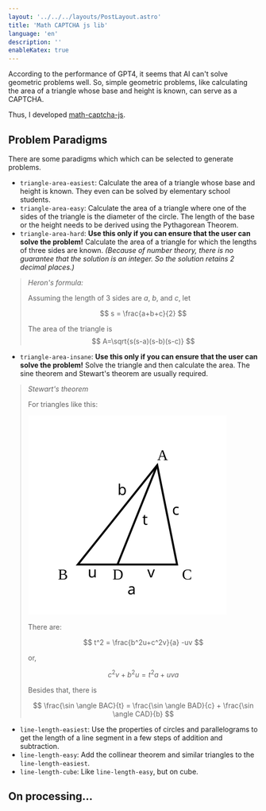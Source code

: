 ```yaml
---
layout: '../../../layouts/PostLayout.astro'
title: 'Math CAPTCHA js lib'
language: 'en'
description: ''
enableKatex: true
---
```


According to the performance of GPT4, it seems that AI can't solve geometric problems well. So, simple geometric problems, like calculating the area of a triangle whose base and height is known, can serve as a CAPTCHA.

Thus, I developed [math-captcha-js](https://github.com/haruki-nikaidou/math-captcha-js).

## Problem Paradigms

There are some paradigms which which can be selected to generate problems.

+ `triangle-area-easiest`: Calculate the area of a triangle whose base and height is known. They even can be solved by elementary school students.
+ `triangle-area-easy`: Calculate the area of a triangle where one of the sides of the triangle is the diameter of the circle. The length of the base or the height needs to be derived using the Pythagorean Theorem.
+ `triangle-area-hard`: **Use this only if you can ensure that the user can solve the problem!** Calculate the area of a triangle for which the lengths of three sides are known. *(Because of number theory, there is no guarantee that the solution is an integer. So the solution retains 2 decimal places.)*
> *Heron's formula:*
>
> Assuming the length of 3 sides are $a$, $b$, and $c$, let
>
> $$
> s = \frac{a+b+c}{2}
> $$
>
> The area of the triangle is 
> $$
> A=\sqrt{s(s-a)(s-b)(s-c)}
> $$
+ `triangle-area-insane`: **Use this only if you can ensure that the user can solve the problem!** Solve the triangle and then calculate the area. The sine theorem and Stewart's theorem are usually required.

> *Stewart's theorem*
> 
> For triangles like this:
> 
> ![Stewart's theorem Figure](./math-captcha-1.svg)
>
> There are:
>
> $$
> t^2 = \frac{b^2u+c^2v}{a} -uv
> $$
>
> or,
>
> $$
> c^2v+b^2u=t^2a+uva
> $$
>
> Besides that, there is
>
> $$
> \frac{\sin \angle BAC}{t} = \frac{\sin \angle BAD}{c} + \frac{\sin \angle CAD}{b}
> $$
+ `line-length-easiest`: Use the properties of circles and parallelograms to get the length of a line segment in a few steps of addition and subtraction.
+ `line-length-easy`: Add the collinear theorem and similar triangles to the `line-length-easiest`.
+ `line-length-cube`: Like `line-length-easy`, but on cube.


## On processing...